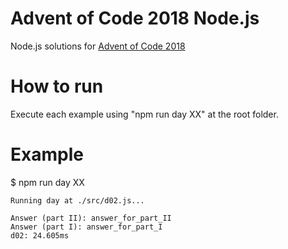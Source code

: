 # Advent of Code 2018  Node.js
Node.js solutions for [Advent of Code 2018](https://adventofcode.com/2018)

# How to run
Execute each example using "npm run day XX" at the root folder.

# Example
$ npm run day XX

```
Running day at ./src/d02.js...

Answer (part II): answer_for_part_II
Answer (part I): answer_for_part_I
d02: 24.605ms
```